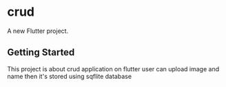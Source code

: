 # crud

A new Flutter project.

## Getting Started

This project is about crud application on flutter 
user can upload image and name 
then it's stored using sqflite database

